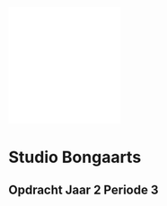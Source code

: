 <img src="studiobongaartslogo.png" width="200"> <!--Logo--> 

# Studio Bongaarts
## Opdracht Jaar 2 Periode 3 